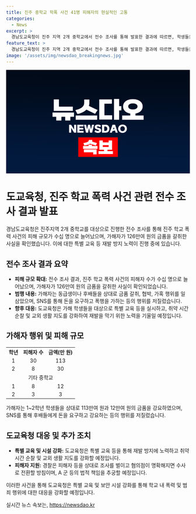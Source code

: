```yaml
---
title: 진주 중학교 학폭 사건 41명 피해자의 현실적인 고통
categories:
  - News
excerpt: >
  경남도교육청이 진주 지역 2개 중학교에서 전수 조사를 통해 발표한 결과에 따르면, 학생들을 상대로 금품 갈취와 협박, 가혹 행위를 일삼은 진주 학교 폭력 사건의 피해자가 수십 명으로 늘어났다. A군 등은 41명으로부터 총 126만여 원을 갈취한 것으로 확인됐으며, 도교육청은 학교 측의 은폐·축소 의혹에도 조사를 이어가고 있다. 경찰은 피해자 등을 상대로 입건 전 조사를 벌이고, 피해 학생 특별 교육 등 재발 방지를 위해 노력하고 있다고 밝혔다.
feature_text: >
  경남도교육청이 진주 지역 2개 중학교에서 전수 조사를 통해 발표한 결과에 따르면, 학생들을 상대로 금품 갈취와 협박, 가혹 행위를 일삼은 진주 학교 폭력 사건의 피해자가 수십 명으로 늘어났다. A군 등은 41명으로부터 총 126만여 원을 갈취한 것으로 확인됐으며, 도교육청은 학교 측의 은폐·축소 의혹에도 조사를 이어가고 있다. 경찰은 피해자 등을 상대로 입건 전 조사를 벌이고, 피해 학생 특별 교육 등 재발 방지를 위해 노력하고 있다고 밝혔다.
image: '/assets/img/newsdao_breakingnews.jpg'
---
```


<p><img src="/assets/img/newsdao_breakingnews.jpg" alt="implanttips 속보" /></p>

<h1>도교육청, 진주 학교 폭력 사건 관련 전수 조사 결과 발표</h1>

<p data-ke-size="size16">경남도교육청은 진주지역 2개 중학교를 대상으로 진행한 전수 조사를 통해 진주 학교 폭력 사건의 피해 규모가 수십 명으로 늘어났으며, 가해자가 126만여 원의 금품을 갈취한 사실을 확인했습니다. 이에 대한 특별 교육 등 재발 방지 노력이 진행 중에 있습니다.</p>

<h2 data-ke-size="size26">전수 조사 결과 요약</h2>

<ul>
<li><b>피해 규모 확대:</b> 전수 조사 결과, 진주 학교 폭력 사건의 피해자 수가 수십 명으로 늘어났으며, 가해자가 126만여 원의 금품을 갈취한 사실이 확인되었습니다.</li>
<li><b>범행 내용:</b> 가해자는 동급생이나 후배들을 상대로 금품 갈취, 협박, 가혹 행위를 일삼았으며, SNS를 통해 돈을 요구하고 폭행을 가하는 등의 행위를 저질렀습니다.</li>
<li><b>향후 대응:</b> 도교육청은 가해 학생들을 대상으로 특별 교육 등을 실시하고, 취약 시간 순찰 및 교외 생활 지도를 강화하여 재발을 막기 위한 노력을 기울일 예정입니다.</li>
</ul>

<h2 data-ke-size="size26">가해자 행위 및 피해 규모</h2>

<table>
  <tr>
    <td style="text-align: center; height: 17px;"><b>학년</b></td>
    <td style="text-align: center; height: 17px;"><b>피해자 수</b></td>
    <td style="text-align: center; height: 17px;"><b>금액(만 원)</b></td>
  </tr>
  <tr>
    <td style="text-align: center; height: 17px;">1</td>
    <td style="text-align: center; height: 17px;">30</td>
    <td style="text-align: center; height: 17px;">113</td>
  </tr>
  <tr>
    <td style="text-align: center; height: 17px;">2</td>
    <td style="text-align: center; height: 17px;">8</td>
    <td style="text-align: center; height: 17px;">30</td>
  </tr>
  <tr>
    <td style="text-align: center; height: 17px;" colspan="3">기타 중학교</td>
  </tr>
  <tr>
    <td style="text-align: center; height: 17px;">1</td>
    <td style="text-align: center; height: 17px;">8</td>
    <td style="text-align: center; height: 17px;">12</td>
  </tr>
  <tr>
    <td style="text-align: center; height: 17px;">2</td>
    <td style="text-align: center; height: 17px;">3</td>
    <td style="text-align: center; height: 17px;">3</td>
  </tr>
</table>

<p data-ke-size="size16">가해자는 1~2학년 학생들을 상대로 113만여 원과 12만여 원의 금품을 강요하였으며, SNS를 통해 후배들에게 돈을 요구하고 강요하는 등의 행위를 저질렀습니다.</p>

<h2 data-ke-size="size26">도교육청 대응 및 추가 조치</h2>

<ul>
<li><b>특별 교육 및 시설 강화:</b> 도교육청은 특별 교육 등을 통해 재발 방지에 노력하고 취약 시간 순찰 및 교외 생활 지도를 강화할 예정입니다.</li>
<li><b>피해자 지원:</b> 경찰은 피해자 등을 상대로 조사를 벌이고 혐의점이 명확해지면 수사로 전환할 방침이며, A 군 등의 법적 책임을 추궁할 예정입니다.</li>
</ul>

<p data-ke-size="size16">이러한 사건을 통해 도교육청은 특별 교육 및 보안 시설 강화를 통해 학교 내 폭력 및 범죄 행위에 대한 대응을 강화할 예정입니다.</p>
실시간 뉴스 속보는, <a href="https://newsdao.kr" rel="dofollow">https://newsdao.kr</a>


